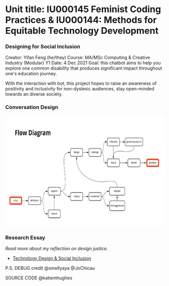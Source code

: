 # Unit title: IU000145 Feminist Coding Practices & IU000144: Methods for Equitable Technology Development
### Designing for Social Inclusion 

Creator: Yifan Feng (he/they)
Course: MA/MSc Computing & Creative Industry (Modular) Y1
Date: 4 Dec 2021 
Goal: this chatbot aims to help you explore one common disability that produces significant impact throughout one's education journey.

With the interaction with bot, this project hopes to raise an awareness of positivity and inclusivity for non-dyslexic audiences, stay open-minded towards an diverse society.

### Conversation Design
<img src="https://github.com/Yifan-FENG/feministcoding-ual/blob/main/FCP-chatbot-YifanFENG/FCP%20Chatbot%20flow%20chart.jpg" height="350" width="700">

### Research Essay
*Read more about my reflection on design justice.*
* [Technology Design & Social Inclusion](https://github.com/Yifan-FENG/feministcoding-ual/blob/main/Technology%20Design%20%26%20Social%20Inclusion.pdf)

P.S. 
DEBUG credit @smellyaya @JoChicau

SOURCE CODE @katiemhughes  
